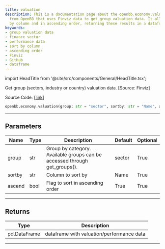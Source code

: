 ```yaml
---
title: valuation
description: This is a documentation page about the openbb.economy.valuation function
  from OpenBB that uses Finviz data to get group valuation data. It allows for sorting
  by column and in ascending order, returning these results in a dataframe.
keywords:
- group valuation data
- finance sector
- performance data
- sort by column
- ascending order
- Finviz
- GitHub
- dataframe
---
```


import HeadTitle from '@site/src/components/General/HeadTitle.tsx';

<HeadTitle title="economy.valuation - Reference | OpenBB SDK Docs" />

Get group (sectors, industry or country) valuation data. [Source: Finviz]

Source Code: [[link](https://github.com/OpenBB-finance/OpenBBTerminal/tree/main/openbb_terminal/economy/finviz_model.py#L66)]

```python wordwrap
openbb.economy.valuation(group: str = "sector", sortby: str = "Name", ascend: bool = True)
```

---

## Parameters

| Name | Type | Description | Default | Optional |
| ---- | ---- | ----------- | ------- | -------- |
| group | str | Group by category. Available groups can be accessed through get_groups(). | sector | True |
| sortby | str | Column to sort by | Name | True |
| ascend | bool | Flag to sort in ascending order | True | True |


---

## Returns

| Type | Description |
| ---- | ----------- |
| pd.DataFrame | dataframe with valuation/performance data |
---

